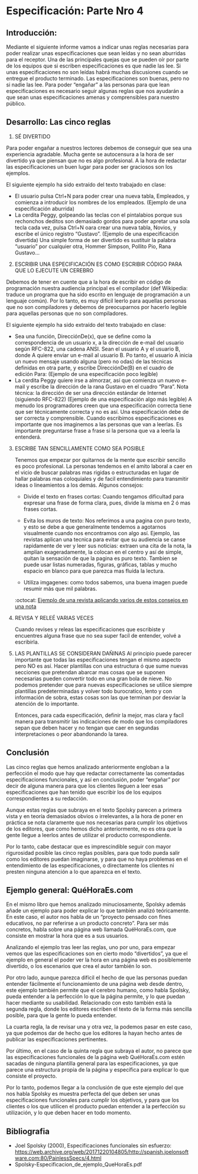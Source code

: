 # Especificación: Parte Nro 4

## Introducción: 

Mediante el siguiente informe vamos a indicar unas reglas necesarias para poder realizar unas especificaciones que sean leídas y no sean aburridas para el receptor. Una de las principales quejas que se pueden oír por parte de los equipos que si escriben especificaciones es que nadie las lee. Si unas especificaciones no son leídas habrá muchas discusiones cuando se entregue el producto terminado. Las especificaciones son buenas, pero no si nadie las lee. Para poder “engañar” a las personas para que lean especificaciones es necesario seguir algunas reglas que nos ayudarán a que sean unas especificaciones amenas y comprensibles para nuestro público.

## Desarrollo: Las cinco reglas 
1. SÉ DIVERTIDO

Para poder engañar a nuestros lectores debemos de conseguir que sea una experiencia agradable. Mucha gente se autocensura a la hora de ser divertido ya que piensan que no es algo profesional. A la hora de redactar las especificaciones un buen lugar para poder ser graciosos son los ejemplos.

El siguiente ejemplo ha sido extraído del texto trabajado en clase:
-	El usuario pulsa Ctrl+N para poder crear una nueva tabla, Empleados, y comienza a introducir los nombres de los empleados. (Ejemplo de una especificación aburrida)
-	La cerdita Peggy, golpeando las teclas con el pintalabios porque sus rechonchos deditos son demasiado gordos para poder apretar una sola tecla cada vez, pulsa Ctrl+N oara crear una nueva tabla, Novios, y escribe el único registro “Gustavo”. (Ejemplo de una especificación divertida)
Una simple forma de ser divertido es sustituir la palabra “usuario” por cualquier otra, Hommer Simpson, Pollito Pio, Rana Gustavo… 

2. ESCRIBIR UNA ESPECIFICACIÓN ES COMO ESCRIBIR CÓDIGO PARA QUE LO EJECUTE UN CEREBRO

Debemos de tener en cuente que a la hora de escribir en código de programación nuestra audiencia principal es el compilador (def Wikipedia: traduce un programa que ha sido escrito en lenguaje de programación a un lenguaje común). Por lo tanto, es muy difícil leerlo para aquellas personas que no son compiladores y debemos de preocuparnos por hacerlo legible para aquellas personas que no son compiladores.

El siguiente ejemplo ha sido extraído del texto trabajado en clase:
-	Sea una función, DirecciónDe(x), que se define como la correspondencia de un usuario x, a la dirección de e-mail del usuario según RFC-822, una cadena ANSI. Sean el usuario A y el usuario B, donde A quiere enviar un e-mail al usuario B. Po tanto, el usuario A inicia un nuevo mensaje usando alguna (pero no odas) de las técnicas definidas en otra parte, y escribe DirecciónDe(B) en el cuadro de edición Para: (Ejemplo de una especificación poco legible)
-	La cerdita Peggy quiere irse a almorzar, así que comienza un nuevo e-mail y escribe la dirección de la rana Gustavo en el cuadro “Para”.
Nota técnica: la dirección de ser una dirección estándar de Internet (siguiendo RFC-822) (Ejemplo de una especificación algo más legible)
A menudo los programadores creen que una especificación correcta tiene que ser técnicamente correcta y no es así. Una especificación debe de ser correcta y comprensible.
Cuando escribimos especificaciones es importante que nos imaginemos a las personas que van a leerlas. Es importante preguntarse frase a frase si la persona que va a leerla la entenderá. 


3. ESCRIBE TAN SENCILLAMENTE COMO SEA POSIBLE 

	Tenemos que empezar por quitarnos de la mente que escribir sencillo es poco profesional. La personas tendemos en el amito laboral a caer en el vicio de buscar palabras mas rigidas o estructuradas en lugar de hallar palabras mas coloquiales y de facil entendimiento para transmitir ideas o lineamientos a los demás.
	 Algunos consejos:

	 * Divide el texto en frases cortas: Cuando tengamos dificultad para expresar una frase de forma clara, pues, divide la misma en 2 ó mas frases cortas.

	 * Evita los muros de texto: Nos referimos a una pagina con puro texto, y esto se debe a que generalmente tendemos a agotarnos visualmente cuando nos encontramos con algo así. Ejemplo, las revistas aplican una tecnica para evitar que su audiencia se canse rapidamente de ver y leer sus noticias: extraen una cita de la nota, la amplían exageradamente, la colocan en el centro y así de simple, quitan la sensación de que la pagina es puro texto. Tambien se puede usar listas numeradas, figuras, gráficas, tablas y mucho espacio en blanco para que parezca mas fluída la lectura.
	 * Utilíza imgagenes: como todos sabemos, una buena imagen puede resumir más que mil palabras.
	 
	 :octocat:
	 [Ejemplo de una revista aplicando varios de estos consejos en una nota](http://escuelanemomarlin.com/wp-content/uploads/Articulo-revista-mia-no-me-escucha-cuando-le-hablo.jpg)
4. REVISA Y RELEÉ VARIAS VECES
	
	Cuando revises y releas las especificaciones que escribiste y encuentres alguna frase que no sea super facíl de entender, volvé a escribirla.

5. LAS PLANTILLAS SE CONSIDERAN DAÑINAS
	Al principio puede parecer importante que todas las especificaciones tengan el mismo aspecto pero NO es así. Hacer plantillas con una estructura ó que sume nuevas secciones que pretendan abarcar mas cosas que se suponen necesarias pueden convertir todo en una gran bola de nieve. No podemos pretender que para nuevas especificaciones se utilice siempre plantillas predeterminadas y volver todo burocratico, lento y con información de sobra, estas cosas son las que terminan por desviar la atención de lo importante.
	
	Entonces, para cada especificación, definir la mejor, mas clara y facíl manera para transmitir las indicaciones de modo que los compiladores sepan que deben hacer y no tengan que caer en segundas interpretaciones o peor abandonando la tarea.

## Conclusión 

Las cinco reglas que hemos analizado anteriormente engloban a la perfección el modo que hay que redactar correctamente las comentadas especificaciones funcionales, y así en conclusión, poder “engañar” por decir de alguna manera para que los clientes lleguen a leer esas especificaciones que han tenido que escribir los de los equipos correspondientes a su redacción. 

Aunque estas reglas que subraya en el texto Spolsky parecen a primera vista y en teoría demasiados obvios o irrelevantes, a la hora de poner en práctica se nota claramente que nos necesarias para cumplir los objetivos de los editores, que como hemos dicho anteriormente, no es otra que la gente llegue a leerlos antes de utilizar el producto correspondiente. 

Por lo tanto, cabe destacar que es imprescindible seguir con mayor rigurosidad posible las cinco reglas posibles, para que todo pueda salir como los editores puedan imaginarse, y para que no haya problemas en el entendimiento de las especificaciones, o directamente los clientes ni presten ninguna atención a lo que aparezca en el texto. 

## Ejemplo general: QuéHoraEs.com 

En el mismo libro que hemos analizado minuciosamente, Spolsky además añade un ejemplo para poder explicar lo que también analizó teóricamente. En este caso, el autor nos habla de un “proyecto pensado con fines educativos, no par referirse a un producto concreto”. Para ser más concretos, habla sobre una página web llamada QuéHoraEs.com, que consiste en mostrar la hora que es a sus usuarios. 

Analizando el ejemplo tras leer las reglas, uno por uno, para empezar vemos que las especificaciones son en cierto modo “divertidos”, ya que el ejemplo en general el poder ver la hora en una página web es posiblemente divertido, o los escenarios que crea el autor también lo son. 

Por otro lado, aunque parezca difícil el hecho de que las personas puedan entender fácilmente el funcionamiento de una página web desde dentro, este ejemplo también permite que el cerebro humano, como habla Spolsky, pueda entender a la perfección lo que la página permite, y lo que puedan hacer mediante su usabilidad. Relacionado con  esto también está la segunda regla, donde los editores escriben el texto de la forma más sencilla posible, para que la gente lo pueda entender. 

La cuarta regla, la de revisar una y otra vez, la podemos pasar en este caso, ya que podemos dar de hecho que los editores la hayan hecho antes de publicar las especificaciones pertinentes. 

Por último, en el caso de la quinta regla que subraya el autor, no parece que las especificaciones funcionales de la página web QuéHoraEs.com estén sacadas de ninguna plantilla general para las especificaciones, ya que parece una estructura propia de la página y específica para explicar lo que consiste el proyecto. 

Por lo tanto, podemos llegar a la conclusión de que este ejemplo del que nos habla Spolsky es muestra perfecta del que deben ser unas especificaciones funcionales para cumplir los objetivos, y para que los clientes o los que utilicen el producto puedan entender a la perfección su utilización, y lo que deben hacer en todo momento. 

## Bibliografia
- Joel Spolsky (2000), Especificaciones funcionales sin esfuerzo: https://web.archive.org/web/20171220104805/http://spanish.joelonsoftware.com:80/PainlessSpecs/4.html
- Spolsky-Especificacion_de_ejemplo_QueHoraEs.pdf
   
